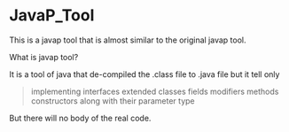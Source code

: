 # JavaP_Tool
This is a javap tool that is almost  similar to the original javap tool.

What is javap tool?

It is a tool of java that de-compiled the .class file to .java file but it tell only 
>implementing interfaces
>extended classes
>fields
>modifiers
>methods
>constructors
along with their parameter type 

But there will no body of the real code.
